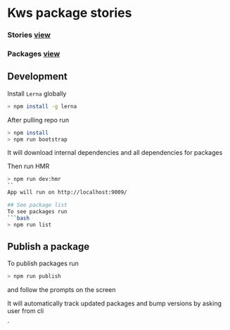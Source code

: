 # Kws package stories


### Stories  [view](https://ui.kws3.media/)

### Packages [view](https://npm.kws3.media/)

## Development
Install `Lerna` globally
 ```bash
 > npm install -g lerna
 ```
 After pulling repo run
 ```bash
 > npm install
 > npm run bootstrap
 ```
 It will download internal dependencies and all dependencies for packages

 Then run HMR
  ```bash
 > npm run dev:hmr
 ``
 App will run on http://localhost:9009/

## See package list
To see packages run
 ```bash
 > npm run list
 ```


## Publish a package
To publish packages run
 ```bash
 > npm run publish
 ```
 and follow the prompts on the screen

 It will automatically track updated packages and bump versions by asking user from cli

`